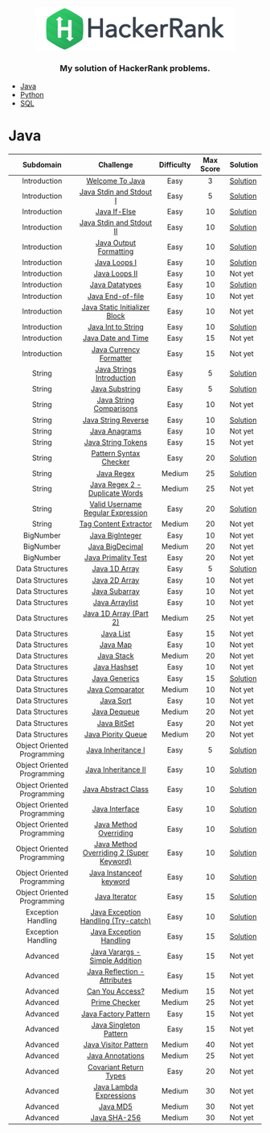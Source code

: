 <p align="center">
  <a href="https://www.hackerrank.com/houarizegai">
    <img src="https://github.com/HouariZegai/HackerRank-Solutions/blob/master/hackerrank_logo.svg" width="400">
  </a>
  <h3 align="center">My solution of HackerRank problems.</h3>
</p>

* [Java](#Java)
* [Python](#Python)
* [SQL](#SQL)

# Java
|   Subdomain   |   Challenge   | Difficulty | Max Score | Solution |
|:-------------:|:-------------:|:---------:|:---------:|:-------------|
| Introduction | [Welcome To Java](https://www.hackerrank.com/challenges/welcome-to-java) | Easy | 3 | [Solution](Java/0%20-%20Introduction/Solution1.Java) |
| Introduction | [Java Stdin and Stdout I](https://www.hackerrank.com/challenges/java-stdin-and-stdout-1) | Easy | 5 | [Solution](Java/0%20-%20Introduction/Solution2.Java) |
| Introduction | [Java If-Else](https://www.hackerrank.com/challenges/java-if-else) | Easy | 10 | [Solution](Java/0%20-%20Introduction/Solution3.Java) |
| Introduction | [Java Stdin and Stdout II](https://www.hackerrank.com/challenges/java-stdin-stdout) | Easy | 10 | [Solution](Java/0%20-%20Introduction/Solution4.Java) |
| Introduction | [Java Output Formatting](https://www.hackerrank.com/challenges/java-output-formatting) | Easy | 10 | [Solution](Java/0%20-%20Introduction/Solution5.Java) |
| Introduction | [Java Loops I](https://www.hackerrank.com/challenges/java-loops-i) | Easy | 10 | [Solution](Java/0%20-%20Introduction/Solution6.Java) |
| Introduction | [Java Loops II](https://www.hackerrank.com/challenges/java-loops) | Easy | 10 | Not yet |
| Introduction | [Java Datatypes](https://www.hackerrank.com/challenges/java-datatypes) | Easy | 10 | [Solution](Java/0%20-%20Introduction/Solution8.Java) |
| Introduction | [Java End-of-file](https://www.hackerrank.com/challenges/java-end-of-file) | Easy | 10 | Not yet |
| Introduction | [Java Static Initializer Block](https://www.hackerrank.com/challenges/java-static-initializer-block) | Easy | 10 | Not yet |
| Introduction | [Java Int to String](https://www.hackerrank.com/challenges/java-int-to-string) | Easy | 10 | [Solution](Java/0%20-%20Introduction/Solution11.Java) |
| Introduction | [Java Date and Time](https://www.hackerrank.com/challenges/java-date-and-time) | Easy | 15 | Not yet |
| Introduction | [Java Currency Formatter](https://www.hackerrank.com/challenges/java-currency-formatter) | Easy | 15 | Not yet |
| String | [Java Strings Introduction](https://www.hackerrank.com/challenges/java-strings-introduction) | Easy | 5 | [Solution](Java/1%20-%20Strings/Solution1.Java) |
| String | [Java Substring](https://www.hackerrank.com/challenges/java-substring) | Easy | 5 | [Solution](Java/1%20-%20Strings/Solution2.Java) |
| String | [Java String Comparisons](https://www.hackerrank.com/challenges/java-string-compare) | Easy | 10 | Not yet |
| String | [Java String Reverse](https://www.hackerrank.com/challenges/java-string-reverse) | Easy | 10 | [Solution](Java/1%20-%20Strings/Solution4.Java) |
| String | [Java Anagrams](https://www.hackerrank.com/challenges/java-anagrams) | Easy | 10 | Not yet |
| String | [Java String Tokens](https://www.hackerrank.com/challenges/java-string-tokens) | Easy | 15 | Not yet |
| String | [Pattern Syntax Checker](https://www.hackerrank.com/challenges/pattern-syntax-checker) | Easy | 20 | [Solution](Java/1%20-%20Strings/Solution7.Java) |
| String | [Java Regex](https://www.hackerrank.com/challenges/java-regex) | Medium | 25 | [Solution](Java/1%20-%20Strings/Solution8.Java) |
| String | [Java Regex 2 - Duplicate Words](https://www.hackerrank.com/challenges/duplicate-word) | Medium | 25 | Not yet |
| String | [Valid Username Regular Expression](https://www.hackerrank.com/challenges/valid-username-checker) | Easy | 20 | [Solution](Java/1%20-%20Strings/Solution10.Java) |
| String | [Tag Content Extractor](https://www.hackerrank.com/challenges/tag-content-extractor) | Medium | 20 | Not yet |
| BigNumber | [Java BigInteger](https://www.hackerrank.com/challenges/java-biginteger) | Easy | 10 | Not yet |
| BigNumber | [Java BigDecimal](https://www.hackerrank.com/challenges/java-bigdecimal) | Medium | 20 | Not yet |
| BigNumber | [Java Primality Test](https://www.hackerrank.com/challenges/java-primality-test) | Easy | 20 | Not yet |
| Data Structures | [Java 1D Array](https://www.hackerrank.com/challenges/java-1d-array-introduction) | Easy | 5 | [Solution](Java/3%20-%20Data%20Structures/Solution1.Java) |
| Data Structures | [Java 2D Array](https://www.hackerrank.com/challenges/java-2d-array) | Easy | 10 | Not yet|
| Data Structures | [Java Subarray](https://www.hackerrank.com/challenges/java-negative-subarray) | Easy | 10 | Not yet|
| Data Structures | [Java Arraylist](https://www.hackerrank.com/challenges/java-arraylist) | Easy | 10 | Not yet|
| Data Structures | [Java 1D Array (Part 2)](https://www.hackerrank.com/challenges/java-1d-array) | Medium | 25 | Not yet|
| Data Structures | [Java List](https://www.hackerrank.com/challenges/java-list) | Easy | 15 | Not yet|
| Data Structures | [Java Map](https://www.hackerrank.com/challenges/phone-book) | Easy | 10 | Not yet|
| Data Structures | [Java Stack](https://www.hackerrank.com/challenges/java-stack) | Medium | 20 | Not yet|
| Data Structures | [Java Hashset](https://www.hackerrank.com/challenges/java-hashset) | Easy | 10 | Not yet|
| Data Structures | [Java Generics](https://www.hackerrank.com/challenges/java-generics) | Easy | 15 | [Solution](Java/3%20-%20Data%20Structures/Solution10.Java) |
| Data Structures | [Java Comparator](https://www.hackerrank.com/challenges/java-comparator) | Medium | 10 | Not yet|
| Data Structures | [Java Sort](https://www.hackerrank.com/challenges/java-sort) | Easy | 10 | Not yet|
| Data Structures | [Java Dequeue](https://www.hackerrank.com/challenges/java-dequeue) | Medium | 20 | Not yet|
| Data Structures | [Java BitSet](https://www.hackerrank.com/challenges/java-bitset) | Easy | 20 | Not yet|
| Data Structures | [ Java Piority Queue ](https://www.hackerrank.com/challenges/java-priority-queue) | Medium | 20 | Not yet|
| Object Oriented Programming | [Java Inheritance I](https://www.hackerrank.com/challenges/java-inheritance-1) | Easy | 5 | [Solution](Java/4%20-%20OOP/Solution1.Java) |
| Object Oriented Programming | [Java Inheritance II](https://www.hackerrank.com/challenges/java-inheritance-2) | Easy | 10 | [Solution](Java/4%20-%20OOP/Solution2.Java) |
| Object Oriented Programming | [Java Abstract Class](https://www.hackerrank.com/challenges/java-abstract-class) | Easy | 10 | [Solution](Java/4%20-%20OOP/Solution3.Java) |
| Object Oriented Programming | [Java Interface](https://www.hackerrank.com/challenges/java-interface) | Easy | 10 | [Solution](Java/4%20-%20OOP/Solution4.Java) |
| Object Oriented Programming | [Java Method Overriding](https://www.hackerrank.com/challenges/java-method-overriding) | Easy | 10 | [Solution](Java/4%20-%20OOP/Solution5.Java) |
| Object Oriented Programming | [Java Method Overriding 2 (Super Keyword)](https://www.hackerrank.com/challenges/java-method-overriding-2-super-keyword) | Easy | 10 | [Solution](Java/4%20-%20OOP/Solution6.Java) |
| Object Oriented Programming | [Java Instanceof keyword](https://www.hackerrank.com/challenges/java-instanceof-keyword) | Easy | 10 | [Solution](Java/4%20-%20OOP/Solution7.Java) |
| Object Oriented Programming | [Java Iterator](https://www.hackerrank.com/challenges/java-iterator) | Easy | 15 | [Solution](Java/4%20-%20OOP/Solution8.Java) |
| Exception Handling | [Java Exception Handling (Try-catch)](https://www.hackerrank.com/challenges/java-exception-handling-try-catch) | Easy | 10 | [Solution](Java/5%20-%20Exception%20Handling/Solution1.Java) |
| Exception Handling | [Java Exception Handling](https://www.hackerrank.com/challenges/java-exception-handling) | Easy | 15 | [Solution](Java/5%20-%20Exception%20Handling/Solution2.Java) |
| Advanced | [Java Varargs - Simple Addition](https://www.hackerrank.com/challenges/simple-addition-varargs) | Easy | 15 | Not yet|
| Advanced | [Java Reflection - Attributes](https://www.hackerrank.com/challenges/java-reflection-attributes) | Easy | 15 | Not yet|
| Advanced | [Can You Access?](https://www.hackerrank.com/challenges/can-you-access) | Medium | 15 | Not yet|
| Advanced | [Prime Checker](https://www.hackerrank.com/challenges/prime-checker) | Medium | 25 | Not yet|
| Advanced | [Java Factory Pattern](https://www.hackerrank.com/challenges/java-factory) | Easy | 15 | Not yet|
| Advanced | [Java Singleton Pattern](https://www.hackerrank.com/challenges/java-singleton) | Easy | 15 | Not yet|
| Advanced | [Java Visitor Pattern](https://www.hackerrank.com/challenges/java-vistor-pattern) | Medium | 40 | Not yet|
| Advanced | [Java Annotations](https://www.hackerrank.com/challenges/java-annotations) | Medium | 25 | Not yet|
| Advanced | [Covariant Return Types](https://www.hackerrank.com/challenges/java-covariance) | Easy | 20 | Not yet|
| Advanced | [Java Lambda Expressions](https://www.hackerrank.com/challenges/java-lambda-expressions) | Medium | 30 | Not yet|
| Advanced | [Java MD5](https://www.hackerrank.com/challenges/java-md5) | Medium | 30 | Not yet|
| Advanced | [Java SHA-256](https://www.hackerrank.com/challenges/sha-256) | Medium | 30 | Not yet|
